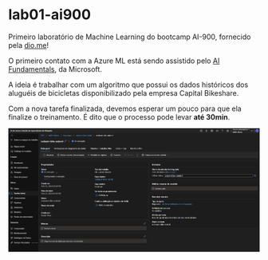 # lab01-ai900
 Primeiro laboratório de Machine Learning do bootcamp AI-900, fornecido pela [dio.me](https://web.dio.me/)!

O primeiro contato com a Azure ML está sendo assistido pelo [AI Fundamentals](https://microsoftlearning.github.io/mslearn-ai-fundamentals/Instructions/Labs/01-machine-learning.html), da Microsoft.

A ideia é trabalhar com um algoritmo que possui os dados históricos dos aluguéis de bicicletas disponibilizado pela empresa Capital Bikeshare.

Com a nova tarefa finalizada, devemos esperar um pouco para que ela finalize o treinamento. É dito que o processo pode levar <b> até 30min</b>.

![Visão geral da Tarefa](assets/images/visao-geral.png)

